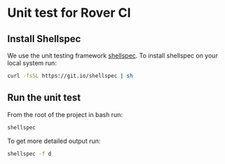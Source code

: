 # Unit test for Rover CI

## Install Shellspec

We use the unit testing framework [shellspec](https://github.com/shellspec/shellspec).  To install shellspec on your local system run:

```bash
curl -fsSL https://git.io/shellspec | sh
```

## Run the unit test

From the root of the project in bash run:

```bash
shellspec
```

To get more detailed output run:

```bash
shellspec -f d
```